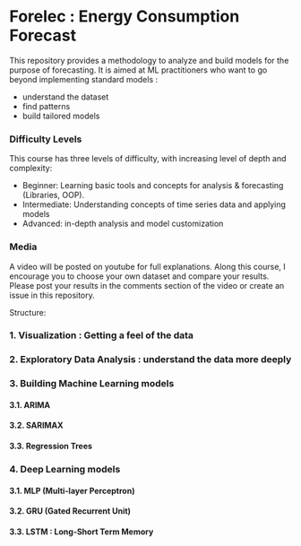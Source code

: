 # Forelec : Energy Consumption Forecast

This repository provides a methodology to analyze and build models for the purpose of forecasting.
It is aimed at ML practitioners who want to go beyond implementing standard models : 
- understand the dataset
- find patterns
- build tailored models 


### Difficulty Levels
This course has three levels of difficulty, with increasing level of depth and complexity:
* Beginner: Learning basic tools and concepts for analysis & forecasting (Libraries, OOP).
* Intermediate: Understanding concepts of time series data and applying models
* Advanced: in-depth analysis and model customization


### Media
A video will be posted on youtube for full explanations.
Along this course, I encourage you to choose your own dataset and compare your results.
Please post your results in the comments section of the video or create an issue in this repository.


Structure:
### 1. Visualization :  Getting a feel of the data
### 2. Exploratory Data Analysis : understand the data more deeply
### 3. Building Machine Learning models
#### 3.1. ARIMA
#### 3.2. SARIMAX 
#### 3.3. Regression Trees
### 4. Deep Learning models
#### 3.1. MLP (Multi-layer Perceptron)
#### 3.2. GRU (Gated Recurrent Unit)
#### 3.3. LSTM : Long-Short Term Memory